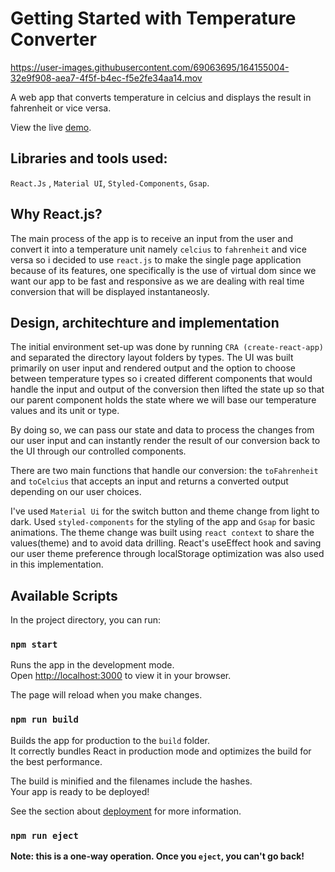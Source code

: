 # Getting Started with Temperature Converter

https://user-images.githubusercontent.com/69063695/164155004-32e9f908-aea7-4f5f-b4ec-f5e2fe34aa14.mov





A web app that converts temperature in celcius and displays the result in fahrenheit or vice versa.

View the live [demo](https://temp-convert.vercel.app/). 
## Libraries and tools used:
`React.Js` , `Material UI`, `Styled-Components`, `Gsap`.

## Why React.js?

The main process of the app is to receive an input from the user and convert it into a temperature unit namely `celcius` to `fahrenheit` and vice versa so i decided to use `react.js` to make the single page application because of its features, one specifically is the use of virtual dom since we want our app to be fast and responsive as we are dealing with real time conversion that will be displayed instantaneosly.

## Design, architechture and implementation

The initial environment set-up was done by running `CRA (create-react-app)` and separated the directory layout folders by types. 
The UI was built primarily on user input and rendered output and the option to choose between temperature types so i created different components that would handle the input and output of the conversion then lifted the state up so that our parent component holds the state where we will base our temperature values and its unit or type. 

By doing so, we can pass our state and data to process the changes from our user input and can instantly render the result of our conversion back to the UI through our controlled components. 

There are two main functions that handle our conversion: the `toFahrenheit` and `toCelcius` that accepts an input and returns a converted output depending on our user choices.

I've used `Material Ui` for the switch button and theme change from light to dark. Used `styled-components` for the styling of the app and `Gsap` for basic animations. The theme change was built using `react context` to share the values(theme) and to avoid data drilling. React's useEffect hook and saving our user theme preference through localStorage optimization was also used in this implementation.  


## Available Scripts

In the project directory, you can run:

### `npm start`

Runs the app in the development mode.\
Open [http://localhost:3000](http://localhost:3000) to view it in your browser.

The page will reload when you make changes.


### `npm run build`

Builds the app for production to the `build` folder.\
It correctly bundles React in production mode and optimizes the build for the best performance.

The build is minified and the filenames include the hashes.\
Your app is ready to be deployed!

See the section about [deployment](https://facebook.github.io/create-react-app/docs/deployment) for more information.

### `npm run eject`

**Note: this is a one-way operation. Once you `eject`, you can't go back!**




